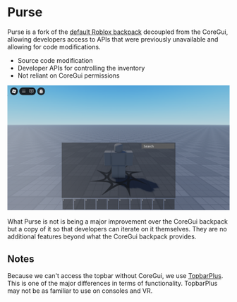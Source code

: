 # Purse

Purse is a fork of the [default Roblox backpack](https://github.com/MaximumADHD/Roblox-Client-Tracker/blob/roblox/scripts/CoreScripts/Modules/BackpackScript.lua) decoupled from the CoreGui, allowing developers access to APIs that were previously unavailable and allowing for code modifications.

* Source code modification
* Developer APIs for controlling the inventory
* Not reliant on CoreGui permissions

![Screenshot of Purse](assets/screenshot.png)

What Purse is not is being a major improvement over the CoreGui backpack but a copy of it so that developers can iterate on it themselves. They are no additional features beyond what the CoreGui backpack provides.

## Notes

Because we can't access the topbar without CoreGui, we use [TopbarPlus](https://devforum.roblox.com/t/topbarplus/1017485). This is one of the major differences in terms of functionality. TopbarPlus may not be as familiar to use on consoles and VR.
